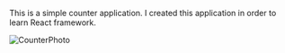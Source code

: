 This is a simple counter application. I created this application in order to learn React framework.

![CounterPhoto](https://user-images.githubusercontent.com/65870162/130066780-f34e874a-09bf-4491-8b1c-ccfd2527a994.png)

